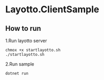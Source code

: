 # Layotto.ClientSample

## How to run

1.Run layotto server
````shell
chmox +x startlayotto.sh
./startlayotto.sh
````

2.Run sample

````shell
dotnet run
````